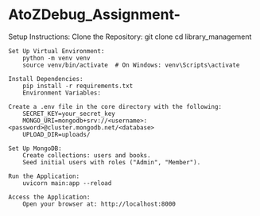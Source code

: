# AtoZDebug_Assignment-

Setup Instructions:
	Clone the Repository:
		git clone <repository-url>
		cd library_management

	Set Up Virtual Environment:
		python -m venv venv
		source venv/bin/activate  # On Windows: venv\Scripts\activate

	Install Dependencies:
		pip install -r requirements.txt
		Environment Variables:

	Create a .env file in the core directory with the following:
		SECRET_KEY=your_secret_key
		MONGO_URI=mongodb+srv://<username>:<password>@cluster.mongodb.net/<database>
		UPLOAD_DIR=uploads/

	Set Up MongoDB:
		Create collections: users and books.
		Seed initial users with roles ("Admin", "Member").

	Run the Application:
		uvicorn main:app --reload

	Access the Application:
		Open your browser at: http://localhost:8000
